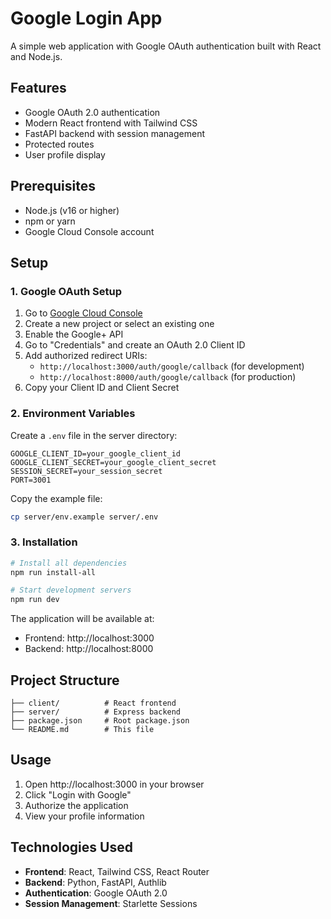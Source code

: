 # Google Login App

A simple web application with Google OAuth authentication built with React and Node.js.

## Features

- Google OAuth 2.0 authentication
- Modern React frontend with Tailwind CSS
- FastAPI backend with session management
- Protected routes
- User profile display

## Prerequisites

- Node.js (v16 or higher)
- npm or yarn
- Google Cloud Console account

## Setup

### 1. Google OAuth Setup

1. Go to [Google Cloud Console](https://console.cloud.google.com/)
2. Create a new project or select an existing one
3. Enable the Google+ API
4. Go to "Credentials" and create an OAuth 2.0 Client ID
5. Add authorized redirect URIs:
   - `http://localhost:3000/auth/google/callback` (for development)
   - `http://localhost:8000/auth/google/callback` (for production)
6. Copy your Client ID and Client Secret

### 2. Environment Variables

Create a `.env` file in the server directory:

```env
GOOGLE_CLIENT_ID=your_google_client_id
GOOGLE_CLIENT_SECRET=your_google_client_secret
SESSION_SECRET=your_session_secret
PORT=3001
```

Copy the example file:
```bash
cp server/env.example server/.env
```

### 3. Installation

```bash
# Install all dependencies
npm run install-all

# Start development servers
npm run dev
```

The application will be available at:
- Frontend: http://localhost:3000
- Backend: http://localhost:8000

## Project Structure

```
├── client/          # React frontend
├── server/          # Express backend
├── package.json     # Root package.json
└── README.md        # This file
```

## Usage

1. Open http://localhost:3000 in your browser
2. Click "Login with Google"
3. Authorize the application
4. View your profile information

## Technologies Used

- **Frontend**: React, Tailwind CSS, React Router
- **Backend**: Python, FastAPI, Authlib
- **Authentication**: Google OAuth 2.0
- **Session Management**: Starlette Sessions 